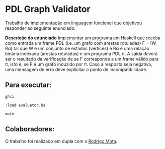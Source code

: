 ﻿# PDL Graph Validator

Trabalho de implementação em linguagem funcional que objetivou responder ao seguinte enunciado:

**Descrição do enunciado**
Implementar um programa em Haskell que receba como entrada um frame PDL (i.e. um grafo com arestas rotuladas) F = (W, Rα) tal que W é um conjunto de estados (vértices) e Rα é uma relação binária indexada (arestas rotuladas) e um programa PDL π. A saída deverá ser o resultado da verificação de se F corresponde a um frame válido para π, isto é, se F é um grafo induzido por π. Caso a resposta seja negativa, uma mensagem de erro deve explicitar o ponto de incompatibilidade.

## Para executar:

```
ghci
```

```
:load evaluator.hs
```

```
main
```
## Colaboradores:

O trabalho foi realizado em dupla com o [Rodrigo Mota](https://github.com/motadv/pdl-graph).

